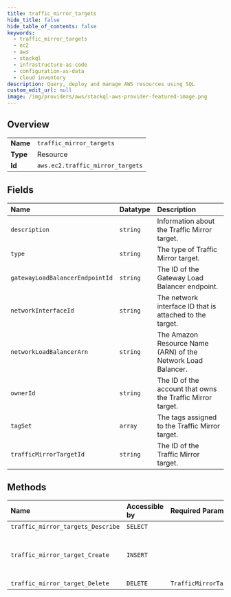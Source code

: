 ```yaml
---
title: traffic_mirror_targets
hide_title: false
hide_table_of_contents: false
keywords:
  - traffic_mirror_targets
  - ec2
  - aws    
  - stackql
  - infrastructure-as-code
  - configuration-as-data
  - cloud inventory
description: Query, deploy and manage AWS resources using SQL
custom_edit_url: null
image: /img/providers/aws/stackql-aws-provider-featured-image.png
---
```

  
    

## Overview
<table><tbody>
<tr><td><b>Name</b></td><td><code>traffic_mirror_targets</code></td></tr>
<tr><td><b>Type</b></td><td>Resource</td></tr>
<tr><td><b>Id</b></td><td><code>aws.ec2.traffic_mirror_targets</code></td></tr>
</tbody></table>

## Fields
| Name | Datatype | Description |
|:-----|:---------|:------------|
| `description` | `string` | Information about the Traffic Mirror target. |
| `type` | `string` | The type of Traffic Mirror target. |
| `gatewayLoadBalancerEndpointId` | `string` | The ID of the Gateway Load Balancer endpoint. |
| `networkInterfaceId` | `string` | The network interface ID that is attached to the target. |
| `networkLoadBalancerArn` | `string` | The Amazon Resource Name (ARN) of the Network Load Balancer. |
| `ownerId` | `string` | The ID of the account that owns the Traffic Mirror target. |
| `tagSet` | `array` | The tags assigned to the Traffic Mirror target. |
| `trafficMirrorTargetId` | `string` | The ID of the Traffic Mirror target. |
## Methods
| Name | Accessible by | Required Params | Description |
|:-----|:--------------|:----------------|:------------|
| `traffic_mirror_targets_Describe` | `SELECT` |  | Information about one or more Traffic Mirror targets. |
| `traffic_mirror_target_Create` | `INSERT` |  | &lt;p&gt;Creates a target for your Traffic Mirror session.&lt;/p&gt; &lt;p&gt;A Traffic Mirror target is the destination for mirrored traffic. The Traffic Mirror source and the Traffic Mirror target (monitoring appliances) can be in the same VPC, or in different VPCs connected via VPC peering or a transit gateway.&lt;/p&gt; &lt;p&gt;A Traffic Mirror target can be a network interface, a Network Load Balancer, or a Gateway Load Balancer endpoint.&lt;/p&gt; &lt;p&gt;To use the target in a Traffic Mirror session, use &lt;a href="https://docs.aws.amazon.com/AWSEC2/latest/APIReference/API_CreateTrafficMirrorSession.htm"&gt;CreateTrafficMirrorSession&lt;/a&gt;.&lt;/p&gt; |
| `traffic_mirror_target_Delete` | `DELETE` | `TrafficMirrorTargetId` | &lt;p&gt;Deletes the specified Traffic Mirror target.&lt;/p&gt; &lt;p&gt;You cannot delete a Traffic Mirror target that is in use by a Traffic Mirror session.&lt;/p&gt; |
